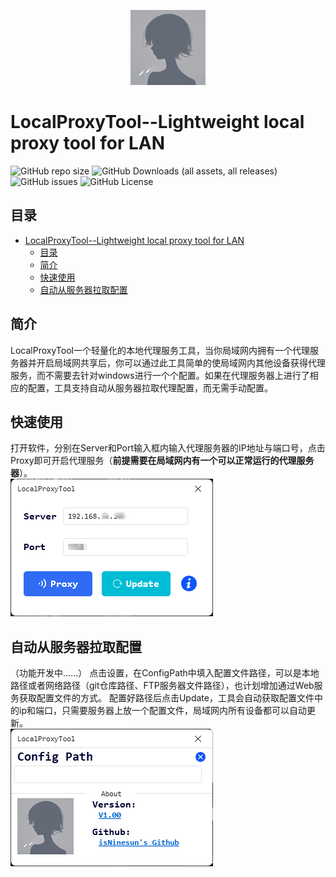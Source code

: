 <p align="center">
  <img src="https://raw.githubusercontent.com/isNineSun/img_repository/main/aako8-4otcw-001.png" height=120>
</p>

# LocalProxyTool--Lightweight local proxy tool for LAN
![GitHub repo size](https://img.shields.io/github/repo-size/isNineSun/LocalProxy--Lightweight-local-proxy-tool-for-LAN)
![GitHub Downloads (all assets, all releases)](https://img.shields.io/github/downloads/isNineSun/LocalProxy--Lightweight-local-proxy-tool-for-LAN/total)
![GitHub issues](https://img.shields.io/github/issues/isNineSun/LocalProxy--Lightweight-local-proxy-tool-for-LAN)
![GitHub License](https://img.shields.io/github/license/isNineSun/LocalProxy--Lightweight-local-proxy-tool-for-LAN)

## 目录
- [LocalProxyTool--Lightweight local proxy tool for LAN](#localproxytool--lightweight-local-proxy-tool-for-lan)
  - [目录](#目录)
  - [简介](#简介)
  - [快速使用](#快速使用)
  - [自动从服务器拉取配置](#自动从服务器拉取配置)

## 简介
LocalProxyTool一个轻量化的本地代理服务工具，当你局域网内拥有一个代理服务器并开启局域网共享后，你可以通过此工具简单的使局域网内其他设备获得代理服务，而不需要去针对windows进行一个个配置。如果在代理服务器上进行了相应的配置，工具支持自动从服务器拉取代理配置，而无需手动配置。
## 快速使用
打开软件，分别在Server和Port输入框内输入代理服务器的IP地址与端口号，点击Proxy即可开启代理服务（**前提需要在局域网内有一个可以正常运行的代理服务器**）。    
![](https://raw.githubusercontent.com/isNineSun/img_repository/main/d04c58d6e02c95894555d49b44bfbc38.png)    

## 自动从服务器拉取配置
（功能开发中......）
点击设置，在ConfigPath中填入配置文件路径，可以是本地路径或者网络路径（git仓库路径、FTP服务器文件路径），也计划增加通过Web服务获取配置文件的方式。
配置好路径后点击Update，工具会自动获取配置文件中的ip和端口，只需要服务器上放一个配置文件，局域网内所有设备都可以自动更新。    
![](https://raw.githubusercontent.com/isNineSun/img_repository/main/334c2d9fa02dfe6a1793f763e3b10c49.png)    